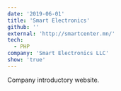 ```yaml
---
date: '2019-06-01'
title: 'Smart Electronics'
github: ''
external: 'http://smartcenter.mn/'
tech:
  - PHP
company: 'Smart Electronics LLC'
show: 'true'
---
```


Company introductory website.

